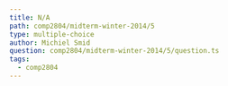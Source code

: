 ```yaml
---
title: N/A
path: comp2804/midterm-winter-2014/5
type: multiple-choice
author: Michiel Smid
question: comp2804/midterm-winter-2014/5/question.ts
tags:
  - comp2804
---
```

